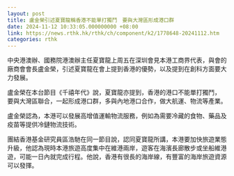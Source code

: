 ```yaml
---
layout: post
title: 盧金榮引述夏寶龍稱香港不能單打獨鬥　要與大灣區形成港口群
date: 2024-11-12 10:33:05.000000000 +08:00
link: https://news.rthk.hk/rthk/ch/component/k2/1778648-20241112.htm
categories: rthk
---
```


中央港澳辦、國務院港澳辦主任夏寶龍上周五在深圳會見本港工商界代表，與會的廠商會會長盧金榮，引述夏寶龍在會上提到香港的優勢，以及提到在創科方面要大力發展。

盧金榮在本台節目《千禧年代》說，夏寶龍亦提到，香港的港口不能單打獨鬥， 要與大灣區聯合，一起形成港口群，多與內地港口合作，做大航運、物流等產業。

盧金榮認為，本港可以發展高增值運輸物流服務，例如為需要冷藏的食物、藥品及疫苗等提供冷鏈物流技術。

團結香港基金研究員區浩馳在同一節目說，認同夏寶龍所講，本港要加快旅遊業態升級，他認為現時本港旅遊高度集中在維港兩岸，遊客在海濱長廊散步或坐船維港遊，可能一日內就完成行程。他說，香港有很長的海岸線，有豐富的海岸旅遊資源可以發揮。
